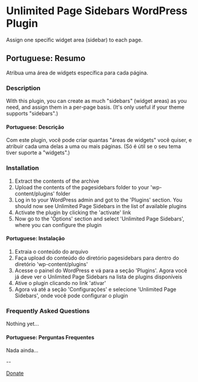 # Unlimited Page Sidebars WordPress Plugin

Assign one specific widget area (sidebar) to each page.

## Portuguese: Resumo

Atribua uma área de widgets específica para cada página.

### Description

With this plugin, you can create as much "sidebars" (widget areas) as you need, and assign them in a per-page basis. (It's only useful if your theme supports "sidebars".)

#### Portuguese: Descrição
Com este plugin, você pode criar quantas "áreas de widgets" você quiser, e atribuir cada uma delas a uma ou mais páginas. (Só é útil se o seu tema tiver suporte a "widgets".)

### Installation

1. Extract the contents of the archive
2. Upload the contents of the pagesidebars folder to your 'wp-content/plugins' folder
3. Log in to your WordPress admin and got to the 'Plugins' section. You should now see Unlimited Page Sidebars in the list of available plugins
4. Activate the plugin by clicking the 'activate' link
5. Now go to the 'Options' section and select 'Unlimited Page Sidebars', where you can configure the plugin

#### Portuguese: Instalação
1. Extraia o conteúdo do arquivo
2. Faça upload do conteúdo do diretório pagesidebars para dentro do diretório 'wp-content/plugins'
3. Acesse o painel do WordPress e vá para a seção 'Plugins'. Agora você já deve ver o Unlimited Page Sidebars na lista de plugins disponíveis
4. Ative o plugin clicando no link 'ativar'
5. Agora vá até a seção 'Configurações' e selecione 'Unlimited Page Sidebars', onde você pode configurar o plugin

### Frequently Asked Questions

Nothing yet...

#### Portuguese: Perguntas Frequentes 

Nada ainda...

--

[Donate](https://www.paypal.com/cgi-bin/webscr?cmd=_donations&business=ederson@gmail.com&lc=BR&currency_code=BRL&item_name=Unlimited%20Page%20Sidebars%20Wordpress%20Plugin)
